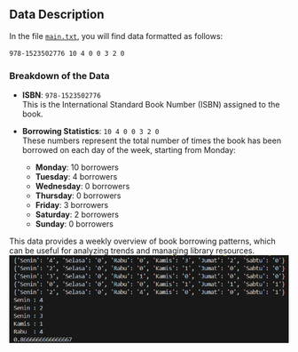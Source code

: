 ## Data Description

In the file [`main.txt`](main.txt), you will find data formatted as follows:

```highlight
978-1523502776 10 4 0 0 3 2 0 
```
### Breakdown of the Data

- **ISBN**: `978-1523502776`  
  This is the International Standard Book Number (ISBN) assigned to the book.

- **Borrowing Statistics**: `10 4 0 0 3 2 0`  
  These numbers represent the total number of times the book has been borrowed on each day of the week, starting from Monday:

  - **Monday**: 10 borrowers
  - **Tuesday**: 4 borrowers
  - **Wednesday**: 0 borrowers
  - **Thursday**: 0 borrowers
  - **Friday**: 3 borrowers
  - **Saturday**: 2 borrowers
  - **Sunday**: 0 borrowers

This data provides a weekly overview of book borrowing patterns, which can be useful for analyzing trends and managing library resources.
![Project Logo](fig1.png)
